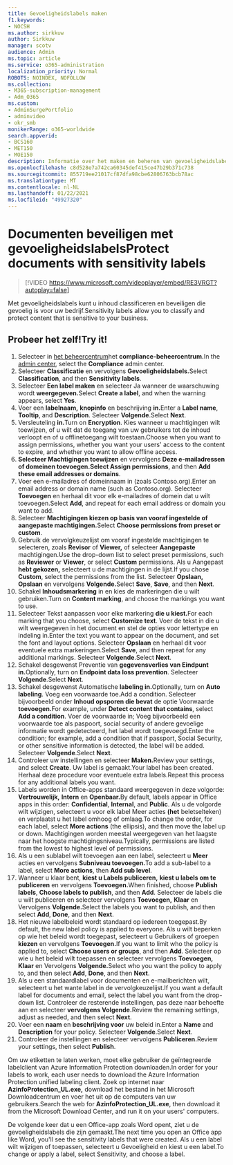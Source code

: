 ```yaml
---
title: Gevoeligheidslabels maken
f1.keywords:
- NOCSH
ms.author: sirkkuw
author: Sirkkuw
manager: scotv
audience: Admin
ms.topic: article
ms.service: o365-administration
localization_priority: Normal
ROBOTS: NOINDEX, NOFOLLOW
ms.collection:
- M365-subscription-management
- Adm_O365
ms.custom:
- AdminSurgePortfolio
- adminvideo
- okr_smb
monikerRange: o365-worldwide
search.appverid:
- BCS160
- MET150
- MOE150
description: Informatie over het maken en beheren van gevoeligheidslabels.
ms.openlocfilehash: c8d528e7a742ca60345def415ce47b29b371c738
ms.sourcegitcommit: 855719ee21017cf87dfa98cbe62806763bcb78ac
ms.translationtype: MT
ms.contentlocale: nl-NL
ms.lasthandoff: 01/22/2021
ms.locfileid: "49927320"
---
```

# <a name="protect-documents-with-sensitivity-labels"></a><span data-ttu-id="4d0cb-103">Documenten beveiligen met gevoeligheidslabels</span><span class="sxs-lookup"><span data-stu-id="4d0cb-103">Protect documents with sensitivity labels</span></span>

> [!VIDEO https://www.microsoft.com/videoplayer/embed/RE3VRGT?autoplay=false]

<span data-ttu-id="4d0cb-104">Met gevoeligheidslabels kunt u inhoud classificeren en beveiligen die gevoelig is voor uw bedrijf.</span><span class="sxs-lookup"><span data-stu-id="4d0cb-104">Sensitivity labels allow you to classify and protect content that is sensitive to your business.</span></span>

## <a name="try-it"></a><span data-ttu-id="4d0cb-105">Probeer het zelf!</span><span class="sxs-lookup"><span data-stu-id="4d0cb-105">Try it!</span></span>

1. <span data-ttu-id="4d0cb-106">Selecteer in [het beheercentrum](https://admin.microsoft.com)het **compliance-beheercentrum.**</span><span class="sxs-lookup"><span data-stu-id="4d0cb-106">In the [admin center](https://admin.microsoft.com), select the **Compliance** admin center.</span></span>
1. <span data-ttu-id="4d0cb-107">Selecteer **Classificatie** en vervolgens **Gevoeligheidslabels.**</span><span class="sxs-lookup"><span data-stu-id="4d0cb-107">Select **Classification**, and then **Sensitivity labels**.</span></span>
1. <span data-ttu-id="4d0cb-108">Selecteer **Een label maken** en selecteer Ja wanneer de waarschuwing wordt **weergegeven.**</span><span class="sxs-lookup"><span data-stu-id="4d0cb-108">Select **Create a label**, and when the warning appears, select **Yes**.</span></span>
1. <span data-ttu-id="4d0cb-109">Voer een **labelnaam,** **knopinfo** en beschrijving **in.**</span><span class="sxs-lookup"><span data-stu-id="4d0cb-109">Enter a **Label name**, **Tooltip**, and **Description**.</span></span> <span data-ttu-id="4d0cb-110">Selecteer **Volgende**.</span><span class="sxs-lookup"><span data-stu-id="4d0cb-110">Select **Next**.</span></span>
1. <span data-ttu-id="4d0cb-111">Versleuteling **in.**</span><span class="sxs-lookup"><span data-stu-id="4d0cb-111">Turn on **Encryption**.</span></span> <span data-ttu-id="4d0cb-112">Kies wanneer u machtigingen wilt toewijzen, of u wilt dat de toegang van uw gebruikers tot de inhoud verloopt en of u offlinetoegang wilt toestaan.</span><span class="sxs-lookup"><span data-stu-id="4d0cb-112">Choose when you want to assign permissions, whether you want your users' access to the content to expire, and whether you want to allow offline access.</span></span>
1. <span data-ttu-id="4d0cb-113">**Selecteer Machtigingen toewijzen** en vervolgens **Deze e-mailadressen of domeinen toevoegen.**</span><span class="sxs-lookup"><span data-stu-id="4d0cb-113">**Select Assign permissions**, and then **Add these email addresses or domains**.</span></span>
1. <span data-ttu-id="4d0cb-114">Voer een e-mailadres of domeinnaam in (zoals Contoso.org).</span><span class="sxs-lookup"><span data-stu-id="4d0cb-114">Enter an email address or domain name (such as Contoso.org).</span></span>  <span data-ttu-id="4d0cb-115">Selecteer **Toevoegen** en herhaal dit voor elk e-mailadres of domein dat u wilt toevoegen.</span><span class="sxs-lookup"><span data-stu-id="4d0cb-115">Select **Add**, and repeat for each email address or domain you want to add.</span></span>
1. <span data-ttu-id="4d0cb-116">Selecteer **Machtigingen kiezen op basis van vooraf ingestelde of aangepaste machtigingen.**</span><span class="sxs-lookup"><span data-stu-id="4d0cb-116">Select **Choose permissions from preset or custom**.</span></span>
1. <span data-ttu-id="4d0cb-117">Gebruik de vervolgkeuzelijst om vooraf ingestelde machtigingen te selecteren, zoals **Revisor** of **Viewer,** of selecteer **Aangepaste** machtigingen.</span><span class="sxs-lookup"><span data-stu-id="4d0cb-117">Use the drop-down list to select preset permissions, such as **Reviewer** or **Viewer**, or select **Custom** permissions.</span></span> <span data-ttu-id="4d0cb-118">Als u Aangepast **hebt gekozen,** selecteert u de machtigingen in de lijst.</span><span class="sxs-lookup"><span data-stu-id="4d0cb-118">If you chose **Custom**, select the permissions from the list.</span></span> <span data-ttu-id="4d0cb-119">Selecteer **Opslaan,** **Opslaan** en vervolgens **Volgende.**</span><span class="sxs-lookup"><span data-stu-id="4d0cb-119">Select **Save**, **Save**, and then **Next**.</span></span>
1. <span data-ttu-id="4d0cb-120">Schakel **Inhoudsmarkering** in en kies de markeringen die u wilt gebruiken.</span><span class="sxs-lookup"><span data-stu-id="4d0cb-120">Turn on **Content marking**, and choose the markings you want to use.</span></span>
1. <span data-ttu-id="4d0cb-121">Selecteer Tekst aanpassen voor elke markering **die u kiest.**</span><span class="sxs-lookup"><span data-stu-id="4d0cb-121">For each marking that you choose, select **Customize text**.</span></span> <span data-ttu-id="4d0cb-122">Voer de tekst in die u wilt weergegeven in het document en stel de opties voor lettertype en indeling in.</span><span class="sxs-lookup"><span data-stu-id="4d0cb-122">Enter the text you want to appear on the document, and set the font and layout options.</span></span> <span data-ttu-id="4d0cb-123">Selecteer **Opslaan** en herhaal dit voor eventuele extra markeringen.</span><span class="sxs-lookup"><span data-stu-id="4d0cb-123">Select **Save**, and then repeat for any additional markings.</span></span> <span data-ttu-id="4d0cb-124">Selecteer **Volgende**.</span><span class="sxs-lookup"><span data-stu-id="4d0cb-124">Select **Next**.</span></span>
1. <span data-ttu-id="4d0cb-125">Schakel desgewenst Preventie van **gegevensverlies van Eindpunt in.**</span><span class="sxs-lookup"><span data-stu-id="4d0cb-125">Optionally, turn on **Endpoint data loss prevention**.</span></span> <span data-ttu-id="4d0cb-126">Selecteer **Volgende**.</span><span class="sxs-lookup"><span data-stu-id="4d0cb-126">Select **Next**.</span></span>
1. <span data-ttu-id="4d0cb-127">Schakel desgewenst Automatische **labeling in.**</span><span class="sxs-lookup"><span data-stu-id="4d0cb-127">Optionally, turn on **Auto labeling**.</span></span> <span data-ttu-id="4d0cb-128">Voeg een voorwaarde toe.</span><span class="sxs-lookup"><span data-stu-id="4d0cb-128">Add a condition.</span></span> <span data-ttu-id="4d0cb-129">Selecteer bijvoorbeeld onder **Inhoud opsporen die bevat** de optie Voorwaarde **toevoegen.**</span><span class="sxs-lookup"><span data-stu-id="4d0cb-129">For example, under **Detect content that contains**, select **Add a condition**.</span></span> <span data-ttu-id="4d0cb-130">Voer de voorwaarde in; Voeg bijvoorbeeld een voorwaarde toe als paspoort, social security of andere gevoelige informatie wordt gedetecteerd, het label wordt toegevoegd.</span><span class="sxs-lookup"><span data-stu-id="4d0cb-130">Enter the condition; for example, add a condition that if passport, Social Security, or other sensitive information is detected, the label will be added.</span></span> <span data-ttu-id="4d0cb-131">Selecteer **Volgende**.</span><span class="sxs-lookup"><span data-stu-id="4d0cb-131">Select **Next**.</span></span>
1. <span data-ttu-id="4d0cb-132">Controleer uw instellingen en selecteer **Maken.**</span><span class="sxs-lookup"><span data-stu-id="4d0cb-132">Review your settings, and select **Create**.</span></span> <span data-ttu-id="4d0cb-133">Uw label is gemaakt.</span><span class="sxs-lookup"><span data-stu-id="4d0cb-133">Your label has been created.</span></span> <span data-ttu-id="4d0cb-134">Herhaal deze procedure voor eventuele extra labels.</span><span class="sxs-lookup"><span data-stu-id="4d0cb-134">Repeat this process for any additional labels you want.</span></span>
1. <span data-ttu-id="4d0cb-135">Labels worden in Office-apps standaard weergegeven in deze volgorde: **Vertrouwelijk,** **Intern** en **Openbaar.**</span><span class="sxs-lookup"><span data-stu-id="4d0cb-135">By default, labels appear in Office apps in this order: **Confidential**, **Internal**, and **Public**.</span></span> <span data-ttu-id="4d0cb-136">Als u de volgorde wilt wijzigen, selecteert u voor elk label Meer acties **(het** beletselteken) en verplaatst u het label omhoog of omlaag.</span><span class="sxs-lookup"><span data-stu-id="4d0cb-136">To change the order, for each label, select **More actions** (the ellipsis), and then move the label up or down.</span></span> <span data-ttu-id="4d0cb-137">Machtigingen worden meestal weergegeven van het laagste naar het hoogste machtigingsniveau.</span><span class="sxs-lookup"><span data-stu-id="4d0cb-137">Typically, permissions are listed from the lowest to highest level of permissions.</span></span>
1. <span data-ttu-id="4d0cb-138">Als u een sublabel wilt toevoegen aan een label, selecteert u **Meer** acties en vervolgens **Subniveau toevoegen.**</span><span class="sxs-lookup"><span data-stu-id="4d0cb-138">To add a sub-label to a label, select **More actions**, then **Add sub level**.</span></span>
1. <span data-ttu-id="4d0cb-139">Wanneer u klaar bent, **kiest u Labels publiceren,** **kiest u labels om te publiceren** en vervolgens **Toevoegen.**</span><span class="sxs-lookup"><span data-stu-id="4d0cb-139">When finished, choose **Publish labels**, **Choose labels to publish**, and then **Add**.</span></span> <span data-ttu-id="4d0cb-140">Selecteer de labels die u wilt publiceren en selecteer vervolgens **Toevoegen,** **Klaar** en Vervolgens **Volgende.**</span><span class="sxs-lookup"><span data-stu-id="4d0cb-140">Select the labels you want to publish, and then select **Add**, **Done**, and then **Next**.</span></span>
1. <span data-ttu-id="4d0cb-141">Het nieuwe labelbeleid wordt standaard op iedereen toegepast.</span><span class="sxs-lookup"><span data-stu-id="4d0cb-141">By default, the new label policy is applied to everyone.</span></span> <span data-ttu-id="4d0cb-142">Als u wilt beperken op wie het beleid wordt toegepast, selecteert u Gebruikers of groepen **kiezen** en vervolgens **Toevoegen.**</span><span class="sxs-lookup"><span data-stu-id="4d0cb-142">If you want to limit who the policy is applied to, select **Choose users or groups**, and then **Add**.</span></span> <span data-ttu-id="4d0cb-143">Selecteer op wie u het beleid wilt toepassen en selecteer vervolgens **Toevoegen,** **Klaar** en Vervolgens **Volgende.**</span><span class="sxs-lookup"><span data-stu-id="4d0cb-143">Select who you want the policy to apply to, and then select **Add**, **Done**, and then **Next**.</span></span>
1. <span data-ttu-id="4d0cb-144">Als u een standaardlabel voor documenten en e-mailberichten wilt, selecteert u het wante label in de vervolgkeuzelijst.</span><span class="sxs-lookup"><span data-stu-id="4d0cb-144">If you want a default label for documents and email, select the label you want from the drop-down list.</span></span> <span data-ttu-id="4d0cb-145">Controleer de resterende instellingen, pas deze naar behoefte aan en selecteer **vervolgens Volgende.**</span><span class="sxs-lookup"><span data-stu-id="4d0cb-145">Review the remaining settings, adjust as needed, and then select **Next**.</span></span>
1. <span data-ttu-id="4d0cb-146">Voer een **naam** en **beschrijving voor** uw beleid in.</span><span class="sxs-lookup"><span data-stu-id="4d0cb-146">Enter a **Name** and **Description** for your policy.</span></span> <span data-ttu-id="4d0cb-147">Selecteer **Volgende**.</span><span class="sxs-lookup"><span data-stu-id="4d0cb-147">Select **Next**.</span></span>
1. <span data-ttu-id="4d0cb-148">Controleer de instellingen en selecteer vervolgens **Publiceren.**</span><span class="sxs-lookup"><span data-stu-id="4d0cb-148">Review your settings, then select **Publish**.</span></span>

<span data-ttu-id="4d0cb-149">Om uw etiketten te laten werken, moet elke gebruiker de geïntegreerde labelclient van Azure Information Protection downloaden.</span><span class="sxs-lookup"><span data-stu-id="4d0cb-149">In order for your labels to work, each user needs to download the Azure Information Protection unified labeling client.</span></span> <span data-ttu-id="4d0cb-150">Zoek op internet naar **AzinfoProtection_UL.exe,** download het bestand in het Microsoft Downloadcentrum en voer het uit op de computers van uw gebruikers.</span><span class="sxs-lookup"><span data-stu-id="4d0cb-150">Search the web for **AzinfoProtection_UL.exe**, then download it from the Microsoft Download Center, and run it on your users' computers.</span></span>

<span data-ttu-id="4d0cb-151">De volgende keer dat u een Office-app zoals Word opent, ziet u de gevoeligheidslabels die zijn gemaakt.</span><span class="sxs-lookup"><span data-stu-id="4d0cb-151">The next time you open an Office app like Word, you'll see the sensitivity labels that were created.</span></span> <span data-ttu-id="4d0cb-152">Als u een label wilt wijzigen of toepassen, selecteert u Gevoeligheid en kiest u een label.</span><span class="sxs-lookup"><span data-stu-id="4d0cb-152">To change or apply a label, select Sensitivity, and choose a label.</span></span>

